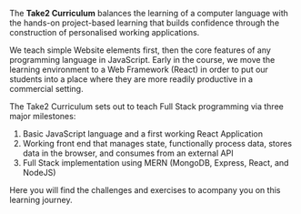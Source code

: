 The **Take2 Curriculum** balances the learning of a computer language with the hands-on project-based learning that builds confidence through the construction of personalised working applications.

We teach simple Website elements first, then the core features of any programming language in JavaScript. Early in the course, we move the learning environment to a Web Framework (React) in order to put our students into a place where they are more readily productive in a commercial setting.

The Take2 Curriculum sets out to teach Full Stack programming via three major milestones:
1. Basic JavaScript language and a first working React Application
2. Working front end that manages state, functionally process data, stores data in the browser, and consumes from an external API
3. Full Stack implementation using MERN (MongoDB, Express, React, and NodeJS)



Here you will find the challenges and exercises to acompany you on this learning journey.

